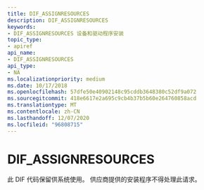```yaml
---
title: DIF_ASSIGNRESOURCES
description: DIF_ASSIGNRESOURCES
keywords:
- DIF_ASSIGNRESOURCES 设备和驱动程序安装
topic_type:
- apiref
api_name:
- DIF_ASSIGNRESOURCES
api_type:
- NA
ms.localizationpriority: medium
ms.date: 10/17/2018
ms.openlocfilehash: 57dfe50e40902148c95cddb3648380c52df9a072
ms.sourcegitcommit: 418e6617e2a695c9cb4b37b5b60e264760858acd
ms.translationtype: MT
ms.contentlocale: zh-CN
ms.lasthandoff: 12/07/2020
ms.locfileid: "96808715"
---
```

# <a name="dif_assignresources"></a>DIF_ASSIGNRESOURCES


此 DIF 代码保留供系统使用。 供应商提供的安装程序不得处理此请求。

 

 





